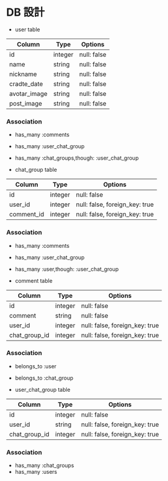 # DB  設計

- user table

|Column|Type|Options|
|------|----|-------|
|id|integer|null: false|
|name|string|null: false|
|nickname|string|null: false|
|cradte_date|string|null: false|
|avotar_image|string|null: false|
|post_image|string|null: false|

### Association
- has_many :comments
- has_many :user_chat_group
- has_many :chat_groups,though: :user_chat_group



- chat_group table

|Column|Type|Options|
|------|----|-------|
|id|integer|null: false|
|user_id|integer|null: false, foreign_key: true|
|comment_id|integer|null: false, foreign_key: true|

### Association
- has_many :comments
- has_many :user_chat_group
- has_many :user,though: :user_chat_group


- comment table

|Column|Type|Options|
|------|----|-------|
|id|integer|null: false|
|comment|string|null: false|
|user_id|integer|null: false, foreign_key: true|
|chat_group_id|integer|null: false, foreign_key: true|

### Association
- belongs_to :user
- belongs_to :chat_group



- user_chat_group table

|Column|Type|Options|
|------|----|-------|
|id|integer|null: false|
|user_id|string|null: false, foreign_key: true|
|chat_group_id|integer|null: false, foreign_key: true|


### Association
- has_many :chat_groups
- has_many :users





